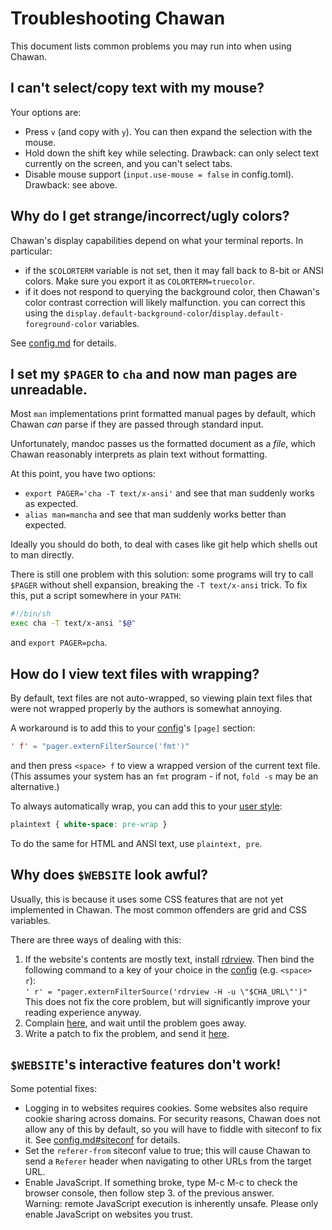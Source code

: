 <!-- MANON
% cha-troubleshooting(5) | Troubleshooting Chawan
MANOFF -->

# Troubleshooting Chawan

This document lists common problems you may run into when using Chawan.

## I can't select/copy text with my mouse?

Your options are:

* Press `v` (and copy with `y`). You can then expand the selection with the
  mouse.
* Hold down the shift key while selecting. Drawback: can only select text
  currently on the screen, and you can't select tabs.
* Disable mouse support (`input.use-mouse = false` in config.toml). Drawback:
  see above.

## Why do I get strange/incorrect/ugly colors?

Chawan's display capabilities depend on what your terminal reports. In
particular:

* if the `$COLORTERM` variable is not set, then it may fall back to 8-bit or
  ANSI colors. Make sure you export it as `COLORTERM=truecolor`.
* if it does not respond to querying the background color, then Chawan's color
  contrast correction will likely malfunction. you can correct this using the
  `display.default-background-color`/`display.default-foreground-color`
  variables.

See [config.md](config.md#display) for details.

## I set my `$PAGER` to `cha` and now man pages are unreadable.

Most `man` implementations print formatted manual pages by default, which
Chawan *can* parse if they are passed through standard input.

Unfortunately, mandoc passes us the formatted document as a *file*, which Chawan
reasonably interprets as plain text without formatting.

At this point, you have two options:

* `export PAGER='cha -T text/x-ansi'` and see that man suddenly works as
  expected.
* `alias man=mancha` and see that man suddenly works better than expected.

Ideally you should do both, to deal with cases like git help which shells out to
man directly.

There is still one problem with this solution: some programs will try to call
`$PAGER` without shell expansion, breaking the `-T text/x-ansi` trick. To fix
this, put a script somewhere in your `PATH`:

```sh
#!/bin/sh
exec cha -T text/x-ansi "$@"
```

and `export PAGER=pcha`.

## How do I view text files with wrapping?

By default, text files are not auto-wrapped, so viewing plain text files that
were not wrapped properly by the authors is somewhat annoying.

A workaround is to add this to your [config](config.md#keybindings)'s
`[page]` section:

```toml
' f' = "pager.externFilterSource('fmt')"
```

and then press `<space> f` to view a wrapped version of the current text
file. (This assumes your system has an `fmt` program - if not, `fold -s` may
be an alternative.)

To always automatically wrap, you can add this to your
[user style](config.md#stylesheets):

```css
plaintext { white-space: pre-wrap }
```

To do the same for HTML and ANSI text, use `plaintext, pre`.

## Why does `$WEBSITE` look awful?

Usually, this is because it uses some CSS features that are not yet implemented
in Chawan. The most common offenders are grid and CSS variables.

There are three ways of dealing with this:

1. If the website's contents are mostly text, install
   [rdrview](https://github.com/eafer/rdrview). Then bind the following command
   to a key of your choice in the [config](config.md#keybindings)
   (e.g. `<space> r`):<br>
   `' r' = "pager.externFilterSource('rdrview -H -u \"$CHA_URL\"')"`<br>
   This does not fix the core problem, but will significantly improve your
   reading experience anyway.
2. Complain [here](https://todo.sr.ht/~bptato/chawan), and wait until the
   problem goes away.
3. Write a patch to fix the problem, and send it
   [here](https://lists.sr.ht/~bptato/chawan-devel).

## `$WEBSITE`'s interactive features don't work!

Some potential fixes:

* Logging in to websites requires cookies. Some websites also require cookie
  sharing across domains. For security reasons, Chawan does not allow any of
  this by default, so you will have to fiddle with siteconf to fix it. See
  [config.md#siteconf](config.md#siteconf) for details.
* Set the `referer-from` siteconf value to true; this will cause Chawan to send
  a `Referer` header when navigating to other URLs from the target URL.
* Enable JavaScript. If something broke, type M-c M-c to check the browser
  console, then follow step 3. of the previous answer.<br>
  Warning: remote JavaScript execution is inherently unsafe. Please only enable
  JavaScript on websites you trust.

<!-- MANON
## See also

**cha**(1)
MANOFF -->
